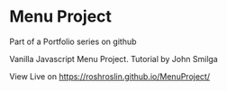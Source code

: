 # Menu Project
Part of a Portfolio series on github

Vanilla Javascript Menu Project. Tutorial by John Smilga

View Live on https://roshroslin.github.io/MenuProject/
